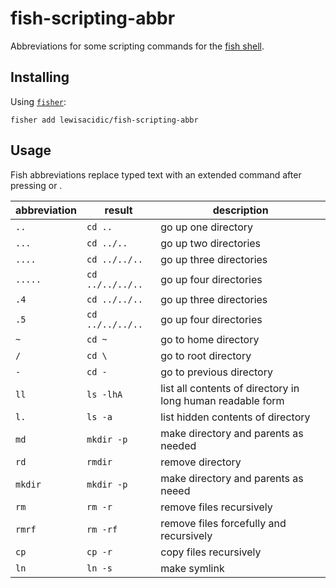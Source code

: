 # fish-scripting-abbr
Abbreviations for some scripting commands for the [fish shell](https://fishshell.com/).

## Installing

Using [`fisher`](https://github.com/jorgebucaran/fisher):

```fish
fisher add lewisacidic/fish-scripting-abbr
```

## Usage

Fish abbreviations replace typed text with an extended command after pressing <Space> or <Enter>.


abbreviation | result | description
-------------|--------|------------
`..` | `cd ..` | go up one directory
`...` | `cd ../..` | go up two directories
`....` | `cd ../../..` | go up three directories
`.....` | `cd ../../../..` | go up four directories
`.4` | `cd ../../..` | go up three directories
`.5` | `cd ../../../..` | go up four directories
`~` | `cd ~` | go to home directory
`/` | `cd \` | go to root directory
`-` | `cd -` | go to previous directory
`ll` | `ls -lhA` | list all contents of directory in long human readable form
`l.` | `ls -a` | list hidden contents of directory
`md` | `mkdir -p` | make directory and parents as needed
`rd` | `rmdir` | remove directory
`mkdir` | `mkdir -p` | make directory and parents as neeed
`rm` | `rm -r` | remove files recursively
`rmrf`| `rm -rf` | remove files forcefully and recursively
`cp` | `cp -r` | copy files recursively
`ln` | `ln -s` | make symlink

